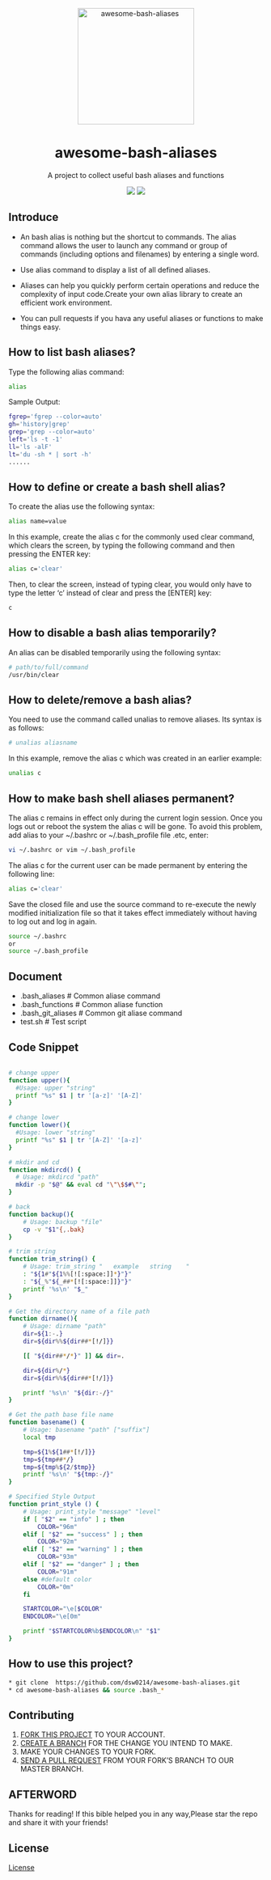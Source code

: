 <p align="center">
  <img width="230" src="http://image.uisdc.com/wp-content/uploads/2017/04/bash.jpg" title="awesome-bash-aliases">
</p>

<h1 align="center">
awesome-bash-aliases
</h1>

<div align="center">A project to collect useful bash aliases and functions</div>
<p align="center"> <a
href="https://travis-ci.com/dsw0214/awesome-bash-aliases" title="travis-ci"><img
src="https://travis-ci.com/dsw0214/awesome-bash-aliases.svg?branch=master"></a>
<a href="./LICENSE.md" title="LICENSE"><img
src="https://img.shields.io/badge/license-MIT-blue.svg"></a>
</p>

## Introduce
* An bash alias is nothing but the shortcut to commands. The alias command allows the user to launch any command or group of commands (including options and filenames) by entering a single word. 

* Use alias command to display a list of all defined aliases. 

* Aliases can help you quickly perform certain operations and reduce the complexity of input code.Create your own alias library to create an efficient work environment.

* You can pull requests if you hava any useful aliases or functions to make things easy.

## How to list bash aliases?
Type the following alias command:
```bash
alias 
```
Sample Output:
```bash
fgrep='fgrep --color=auto'
gh='history|grep'
grep='grep --color=auto'
left='ls -t -1'
ll='ls -alF'
lt='du -sh * | sort -h'
......
```

## How to define or create a bash shell alias?
To create the alias use the following syntax:
```bash
alias name=value
```
In this example, create the alias c for the commonly used clear command, which clears the screen, by typing the following command and then pressing the ENTER key:
```bash
alias c='clear'
```
Then, to clear the screen, instead of typing clear, you would only have to type the letter ‘c’ instead of clear and press the [ENTER] key:
```bash 
c
```
## How to disable a bash alias temporarily?
An alias can be disabled temporarily using the following syntax:
```bash
# path/to/full/command
/usr/bin/clear
```

## How to delete/remove a bash alias?
You need to use the command called unalias to remove aliases. Its syntax is as follows:
```bash
# unalias aliasname
```
In this example, remove the alias c which was created in an earlier example:
```bash
unalias c
```

## How to make bash shell aliases permanent?
The alias c remains in effect only during the current login session. Once you logs out or reboot the system the alias c will be gone. To avoid this problem, add alias to your ~/.bashrc or ~/.bash_profile file .etc, enter:
```bash
vi ~/.bashrc or vim ~/.bash_profile
```
The alias c for the current user can be made permanent by entering the following line:
```bash
alias c='clear'
```
Save the closed file and use the source command to re-execute the newly modified initialization file so that it takes effect immediately without having to log out and log in again.
```bash
source ~/.bashrc
or
source ~/.bash_profile
```
## Document
* .bash_aliases # Common aliase command
* .bash_functions # Common aliase function 
* .bash_git_aliases # Common git aliase command
* test.sh  # Test script

 

## Code Snippet
```bash

# change upper
function upper(){
  #Usage: upper "string"
  printf "%s" $1 | tr '[a-z]' '[A-Z]'
}

# change lower
function lower(){
  #Usage: lower "string"
  printf "%s" $1 | tr '[A-Z]' '[a-z]'
}

# mkdir and cd 
function mkdircd() { 
  # Usage: mkdircd "path"
  mkdir -p "$@" && eval cd "\"\$$#\"";
}

# back 
function backup(){ 
    # Usage: backup "file"
    cp -v "$1"{,.bak}
}

# trim string
function trim_string() {
    # Usage: trim_string "   example   string    "
    : "${1#"${1%%[![:space:]]*}"}"
    : "${_%"${_##*[![:space:]]}"}"
    printf '%s\n' "$_"
}

# Get the directory name of a file path
function dirname(){
    # Usage: dirname "path"
    dir=${1:-.}
    dir=${dir%%${dir##*[!/]}}

    [[ "${dir##*/*}" ]] && dir=.

    dir=${dir%/*}
    dir=${dir%%${dir##*[!/]}}

    printf '%s\n' "${dir:-/}"
}

# Get the path base file name
function basename() {
    # Usage: basename "path" ["suffix"]
    local tmp

    tmp=${1%${1##*[!/]}}
    tmp=${tmp##*/}
    tmp=${tmp%${2/$tmp}}
    printf '%s\n' "${tmp:-/}"
}

# Specified Style Output
function print_style () {
    # Usage: print_style "message" "level" 
    if [ "$2" == "info" ] ; then
        COLOR="96m"
    elif [ "$2" == "success" ] ; then
        COLOR="92m"
    elif [ "$2" == "warning" ] ; then
        COLOR="93m"
    elif [ "$2" == "danger" ] ; then
        COLOR="91m"
    else #default color
        COLOR="0m"
    fi

    STARTCOLOR="\e[$COLOR"
    ENDCOLOR="\e[0m"

    printf "$STARTCOLOR%b$ENDCOLOR\n" "$1"
}
```


## How to use this project?
```bash
* git clone  https://github.com/dsw0214/awesome-bash-aliases.git
* cd awesome-bash-aliases && source .bash_*
```

## Contributing
1. [FORK THIS PROJECT](https://help.github.com/articles/fork-a-repo/ "FORK THIS PROJET") TO YOUR ACCOUNT.
2. [CREATE A BRANCH](https://help.github.com/articles/creating-and-deleting-branches-within-your-repository "CREATE A BRANCH") FOR THE CHANGE YOU INTEND TO MAKE.
3. MAKE YOUR CHANGES TO YOUR FORK.
4. [SEND A PULL REQUEST](https://help.github.com/articles/using-pull-requests/ "SEND A PULL REQUEST") FROM YOUR FORK’S BRANCH TO OUR MASTER BRANCH.

## AFTERWORD
Thanks for reading! If this bible helped you in any way,Please star the repo and share it with your friends!

## License
<a href="./LICENSE.md" title="License">License</a>